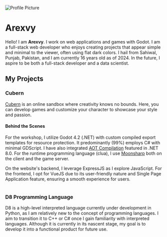 ![Profile Picture](https://images.pexels.com/photos/2189696/pexels-photo-2189696.jpeg?auto=compress&cs=tinysrgb&w=1260&h=750&dpr=1)

# Arexvy
Hello! I am **Arexvy**. I work on web applications and games with Godot. I am a full-stack web developer who enjoys creating projects that appear simple and minimal to the viewer, often using flat dark colors. I hail from Sahiwal, Punjab, Pakistan, and I am currently 16 years old as of 2024. In the future, I aspire to be both a full-stack developer and a data scientist.

## My Projects

### Cubern
[Cubern](https://cubern.sbs) is an online sandbox where creativity knows no bounds. Here, you can develop games and customize your character to showcase your style and passion.
#### Behind the Scenes
For the workshop, I utilize Godot 4.2 (.NET) with custom compiled export templates for resource protection. It predominantly (99%) employs C# with minimal GDScript. I have also integrated [AOT Compilation](https://learn.microsoft.com/en-us/dotnet/core/deploying/native-aot/) featured in .NET 8.0.
For the runtime programming language (clua), I use [Moonsharp](https://www.moonsharp.org/) both on the client and the game server.

On the website's backend, I leverage ExpressJS as I explore JavaScript. For the frontend, I opt for VueJS due to its user-friendly nature and Single Page Application feature, ensuring a smooth experience for users.
#

### D8 Programming Language
D8 is a high-level interpreted language currently under development in Python, as I am relatively new to the concept of programming languages. I aim to transition it to C++ or C# once I gain familiarity with interpreted languages. Although it is currently in its nascent stage, my goal is to develop it into a functional product for future use.

#
